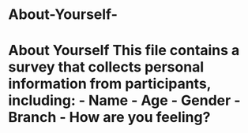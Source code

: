 # About-Yourself-
# About Yourself  This file contains a survey that collects personal information from participants, including: - Name - Age - Gender - Branch - How are you feeling?
